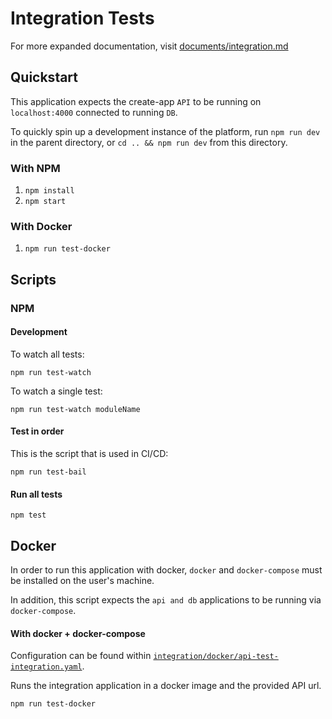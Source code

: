 # Integration Tests

For more expanded documentation, visit [documents/integration.md](https://github.com/escobard/create-app/blob/master/documentation/integration.md)

## Quickstart

This application expects the create-app `API` to be running on `localhost:4000` connected to running `DB`.

To quickly spin up a development instance of the platform, run `npm run dev` in the parent directory, or `cd
 .. && npm run dev` from this directory.

### With NPM

1. `npm install`
2. `npm start`

### With Docker

1. `npm run test-docker`

## Scripts

### NPM

#### Development

To watch all tests:

`npm run test-watch`

To watch a single test:

`npm run test-watch moduleName`

#### Test in order

This is the script that is used in CI/CD:

`npm run test-bail`

#### Run all tests

`npm test`

## Docker

In order to run this application with docker, `docker` and `docker-compose` must be installed on the user's machine.

In addition, this script expects the `api and db` applications to be running via `docker-compose`.

#### With docker + docker-compose

Configuration can be found within [`integration/docker/api-test-integration.yaml`](https://github.com/escobard/create-app/blob/master/e2e/docker/ui-test-e2e.yaml).

Runs the integration application in a docker image and the provided API url. 

`npm run test-docker`